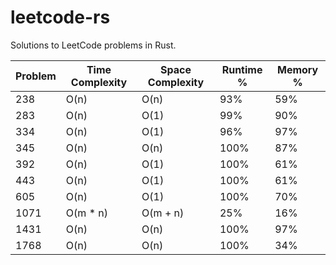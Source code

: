 # leetcode-rs
Solutions to LeetCode problems in Rust.

| Problem | Time Complexity | Space Complexity | Runtime % | Memory % |
|-----|-----|-----|-----|-----|
| 238 | O(n) | O(n) | 93%  | 59% |
| 283 | O(n) | O(1) | 99%  | 90% |
| 334 | O(n) | O(1) | 96%  | 97% |
| 345 | O(n) | O(n) | 100%  | 87% |
| 392 | O(n) | O(1) | 100%  | 61% |
| 443 | O(n) | O(1) | 100%  | 61% |
| 605 | O(n) | O(1) | 100%  | 70% |
| 1071 | O(m * n) | O(m + n) | 25%  | 16% |
| 1431 | O(n)     | O(n)     | 100% | 97% |
| 1768 | O(n)     | O(n)     | 100% | 34% |
